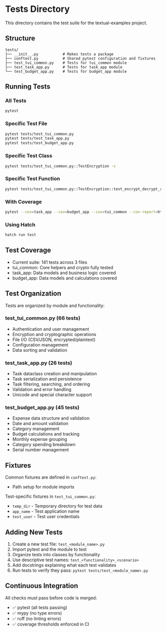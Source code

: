 # Tests Directory

This directory contains the test suite for the textual-examples project.

## Structure

```text
tests/
├── __init__.py           # Makes tests a package
├── conftest.py           # Shared pytest configuration and fixtures
├── test_tui_common.py    # Tests for tui_common module
├── test_task_app.py      # Tests for task_app module
└── test_budget_app.py    # Tests for budget_app module
```

## Running Tests

### All Tests

```bash
pytest
```

### Specific Test File

```bash
pytest tests/test_tui_common.py
pytest tests/test_task_app.py
pytest tests/test_budget_app.py
```

### Specific Test Class

```bash
pytest tests/test_tui_common.py::TestEncryption -v
```

### Specific Test Function

```bash
pytest tests/test_tui_common.py::TestEncryption::test_encrypt_decrypt_roundtrip -v
```

### With Coverage

```bash
pytest --cov=task_app --cov=budget_app --cov=tui_common --cov-report=html
```

### Using Hatch

```bash
hatch run test
```

## Test Coverage

- Current suite: 141 tests across 3 files
- tui_common: Core helpers and crypto fully tested
- task_app: Data models and business logic covered
- budget_app: Data models and calculations covered

## Test Organization

Tests are organized by module and functionality:

### test_tui_common.py (66 tests)

- Authentication and user management
- Encryption and cryptographic operations
- File I/O (CSV/JSON, encrypted/plaintext)
- Configuration management
- Data sorting and validation

### test_task_app.py (26 tests)

- Task dataclass creation and manipulation
- Task serialization and persistence
- Task filtering, searching, and ordering
- Validation and error handling
- Unicode and special character support

### test_budget_app.py (45 tests)

- Expense data structure and validation
- Date and amount validation
- Category management
- Budget calculations and tracking
- Monthly expense grouping
- Category spending breakdown
- Serial number management

## Fixtures

Common fixtures are defined in `conftest.py`:

- Path setup for module imports

Test-specific fixtures in `test_tui_common.py`:

- `temp_dir` - Temporary directory for test data
- `app_name` - Test application name
- `test_user` - Test user credentials

## Adding New Tests

1. Create a new test file: `test_<module_name>.py`
2. Import pytest and the module to test
3. Organize tests into classes by functionality
4. Use descriptive test names: `test_<functionality>_<scenario>`
5. Add docstrings explaining what each test validates
6. Run tests to verify they pass: `pytest tests/test_<module_name>.py`

## Continuous Integration

All checks must pass before code is merged:

- ✅ pytest (all tests passing)
- ✅ mypy (no type errors)
- ✅ ruff (no linting errors)
- ✅ coverage thresholds enforced in CI
